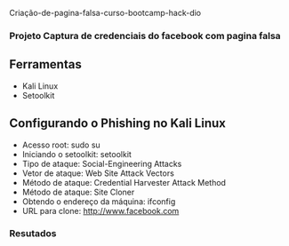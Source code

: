 <ht>Criação-de-pagina-falsa-curso-bootcamp-hack-dio</hl>

### Projeto Captura de credenciais do facebook com pagina falsa

## Ferramentas
+ Kali Linux
+ Setoolkit

## Configurando o Phishing no Kali Linux
+ Acesso root: sudo su
+ Iniciando o setoolkit: setoolkit
+ Tipo de ataque: Social-Engineering Attacks
+ Vetor de ataque: Web Site Attack Vectors
+ Método de ataque: Credential Harvester Attack Method 
+ Método de ataque: Site Cloner
+ Obtendo o endereço da máquina: ifconfig
+ URL para clone: http://www.facebook.com

### Resutados

